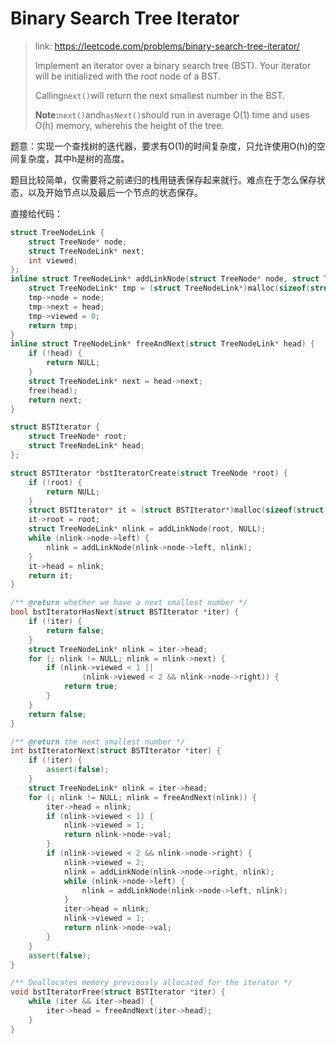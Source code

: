 # Binary Search Tree Iterator

> link: https://leetcode.com/problems/binary-search-tree-iterator/
>
> Implement an iterator over a binary search tree \(BST\). Your iterator will be initialized with the root node of a BST.
>
> Calling`next()`will return the next smallest number in the BST.
>
> **Note:**`next()`and`hasNext()`should run in average O\(1\) time and uses O\(h\) memory, wherehis the height of the tree.

题意：实现一个查找树的迭代器，要求有O\(1\)的时间复杂度，只允许使用O\(h\)的空间复杂度，其中h是树的高度。

题目比较简单，仅需要将之前递归的栈用链表保存起来就行。难点在于怎么保存状态，以及开始节点以及最后一个节点的状态保存。

直接给代码：

```cpp
struct TreeNodeLink {
    struct TreeNode* node;
    struct TreeNodeLink* next;
    int viewed;
};
inline struct TreeNodeLink* addLinkNode(struct TreeNode* node, struct TreeNodeLink* head) {
    struct TreeNodeLink* tmp = (struct TreeNodeLink*)malloc(sizeof(struct TreeNodeLink));
    tmp->node = node;
    tmp->next = head;
    tmp->viewed = 0;
    return tmp;
}
inline struct TreeNodeLink* freeAndNext(struct TreeNodeLink* head) {
    if (!head) {
        return NULL;
    }
    struct TreeNodeLink* next = head->next;
    free(head);
    return next;
}

struct BSTIterator {
    struct TreeNode* root;
    struct TreeNodeLink* head;
};

struct BSTIterator *bstIteratorCreate(struct TreeNode *root) {
    if (!root) {
        return NULL;
    }
    struct BSTIterator* it = (struct BSTIterator*)malloc(sizeof(struct BSTIterator));
    it->root = root;
    struct TreeNodeLink* nlink = addLinkNode(root, NULL);
    while (nlink->node->left) {
        nlink = addLinkNode(nlink->node->left, nlink);
    }
    it->head = nlink;
    return it;
}

/** @return whether we have a next smallest number */
bool bstIteratorHasNext(struct BSTIterator *iter) {
    if (!iter) {
        return false;
    }
    struct TreeNodeLink* nlink = iter->head;
    for (; nlink != NULL; nlink = nlink->next) {
        if (nlink->viewed < 1 ||
                (nlink->viewed < 2 && nlink->node->right)) {
            return true;
        }
    }
    return false;
}

/** @return the next smallest number */
int bstIteratorNext(struct BSTIterator *iter) {
    if (!iter) {
        assert(false);
    }
    struct TreeNodeLink* nlink = iter->head;
    for (; nlink != NULL; nlink = freeAndNext(nlink)) {
        iter->head = nlink;
        if (nlink->viewed < 1) {
            nlink->viewed = 1;
            return nlink->node->val;
        }
        if (nlink->viewed < 2 && nlink->node->right) {
            nlink->viewed = 2;
            nlink = addLinkNode(nlink->node->right, nlink);
            while (nlink->node->left) {
                nlink = addLinkNode(nlink->node->left, nlink);
            }
            iter->head = nlink;
            nlink->viewed = 1;
            return nlink->node->val;
        }
    }
    assert(false);
}

/** Deallocates memory previously allocated for the iterator */
void bstIteratorFree(struct BSTIterator *iter) {
    while (iter && iter->head) {
        iter->head = freeAndNext(iter->head);
    }
}
```



